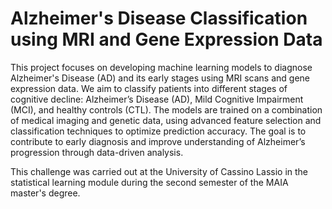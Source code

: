 # Alzheimer's Disease Classification using MRI and Gene Expression Data
This project focuses on developing machine learning models to diagnose Alzheimer's Disease (AD) and its early stages using MRI scans and gene expression data. We aim to classify patients into different stages of cognitive decline: Alzheimer’s Disease (AD), Mild Cognitive Impairment (MCI), and healthy controls (CTL). The models are trained on a combination of medical imaging and genetic data, using advanced feature selection and classification techniques to optimize prediction accuracy. The goal is to contribute to early diagnosis and improve understanding of Alzheimer’s progression through data-driven analysis.

This challenge was carried out at the University of Cassino Lassio in the statistical learning module during the second semester of the MAIA master's degree.
